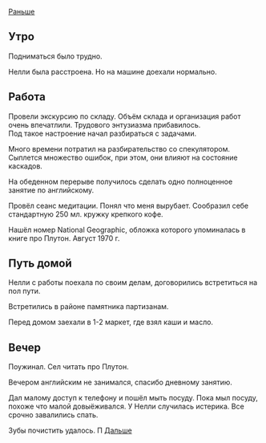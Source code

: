 [Раньше](2021.01.13.md)  
## Утро
Подниматься было трудно.

Нелли была расстроена. Но на машине доехали нормально.
## Работа
Провели экскурсию по складу. Объём склада и организация работ очень впечатлили. Трудового энтузиазма прибавилось.  
Под такое настроение начал разбираться с задачами.

Много времени потратил на разбирательство со спекулятором. Сыплется множество ошибок, при этом, они влияют на состояние каскадов.

На обеденном перерыве получилось сделать одно полноценное занятие по английскому.

Провёл сеанс медитации. Понял что меня вырубает. Сообразил себе стандартную 250 мл. кружку крепкого кофе.

Нашёл номер National Geographic, обложка которого упоминалась в книге про Плутон. Август 1970 г.
## Путь домой
Нелли с работы поехала по своим делам, договорились встретиться на пол пути.

Встретились в районе памятника партизанам.

Перед домом заехали в 1-2 маркет, где взял каши и масло.
## Вечер
Поужинал. Сел читать про Плутон.

Вечером английским не занимался, спасибо дневному занятию.

Дал малому доступ к телефону и пошёл мыть посуду. Пока мыл посуду, похоже что малой довыёживался. У Нелли случилась истерика. Все срочно завалились спать.

Зубы почистить удалось.  П
[Дальше](2021.01.15.md)
